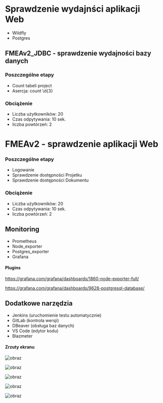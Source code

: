 # Sprawdzenie wydajnści aplikacji Web

- Wildfly
- Postgres

## FMEAv2_JDBC - sprawdzenie wydajności bazy danych

### Poszczególne etapy

- Count tabeli project
- Asercja: 
  count
  \d{3}

### Obciążenie

- Liczba użytkowników: 20
- Czas odpytywania: 10 sek.
- liczba powtórzeń: 2



# FMEAv2 - sprawdzenie aplikacji Web

### Poszczególne etapy

- Logowanie
- Sprawdzenie dostępności Projetku
- Sprawdzenie dostępności Dokumentu

### Obciążenie

- Liczba użytkowników: 20
- Czas odpytywania: 10 sek.
- liczba powtórzeń: 2



## Monitoring

- Prometheus
- Node_exporter
- Postgres_exporter
- Grafana

#### Plugins
 
 https://grafana.com/grafana/dashboards/1860-node-exporter-full/
 
 https://grafana.com/grafana/dashboards/9628-postgresql-database/
 
 
 ## Dodatkowe narzędzia
 
 - Jenkins (uruchomienie testu automatycznie)
 - GitLab (kontrola wersji)
 - DBeaver (obsługa baz danych)
 - VS Code (edytor kodu)
 - Blazmeter
 
 
 #### Zrzuty ekranu
 
![obraz](https://user-images.githubusercontent.com/75216446/204086746-4a798a31-cb86-4195-a7f8-5168afac06d0.png)

![obraz](https://user-images.githubusercontent.com/75216446/204086763-7c5042c9-0e95-416d-80d9-b086b619f75c.png)

![obraz](https://user-images.githubusercontent.com/75216446/204086820-117c3c75-4213-48a2-9991-034d10d52238.png)

![obraz](https://user-images.githubusercontent.com/75216446/204086846-47412c74-adc5-4010-a371-3c0149a9c5e5.png)

![obraz](https://user-images.githubusercontent.com/75216446/204086885-ec9f103d-6123-464f-8e67-ed554fcbcad2.png)



